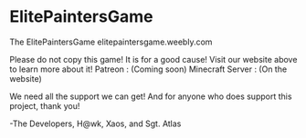 # ElitePaintersGame
The ElitePaintersGame elitepaintersgame.weebly.com

Please do not copy this game! It is for a good cause! Visit our website above to learn more about it!
Patreon : (Coming soon)
Minecraft Server : (On the website)

We need all the support we can get! And for anyone who does support this project, thank you!

-The Developers, H@wk, Xaos, and Sgt. Atlas
